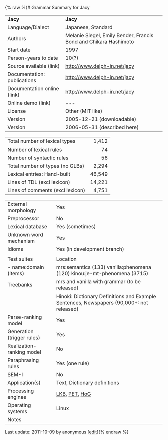 {% raw %}# Grammar Summary for Jacy

|                             |                                                                  |
|:----------------------------|:-----------------------------------------------------------------|
| **Jacy**                    | **Jacy**                                                         |
| Language/Dialect            | Japanese, Standard                                               |
| Authors                     | Melanie Siegel, Emily Bender, Francis Bond and Chikara Hashimoto |
| Start date                  | 1997                                                             |
| Person-years to date        | 10(?)                                                            |
| Source available (link)     | <http://www.delph-in.net/jacy>                                   |
| Documentation: publications | <http://www.delph-in.net/jacy>                                   |
| Documentation online (link) | <http://www.delph-in.net/jacy>                                   |
| Online demo (link)          | ---                                                              |
| License                     | Other (MIT like)                                                 |
| Version                     | 2005-12-21 (downloadable)                                        |
| Version                     | 2006-05-31 (described here)                                      |

|                                  |        |
|----------------------------------|-------:|
| Total number of lexical types    |  1,412 |
| Number of lexical rules          |     74 |
| Number of syntactic rules        |     56 |
| Total number of types (no GLBs)  |  2,294 |
| Lexical entries: Hand-built      | 46,549 |
| Lines of TDL (excl lexicon)      | 14,221 |
| Lines of comments (excl lexicon) |  4,751 |

|                            |                                                                                          |
|----------------------------|:-----------------------------------------------------------------------------------------|
| External morphology        | Yes                                                                                      |
| Preprocessor               | No                                                                                       |
| Lexical database           | Yes (sometimes)                                                                          |
| Unknown word mechanism     | Yes                                                                                      |
| Idioms                     | Yes (in development branch)                                                              |
|                            |                                                                                          |
| Test suites                | Location                                                                                 |
| \- name:domain (items)     | mrs:semantics (133) vanilla:phenomena (120) kinou:je-mt-phenomena (3715)                 |
| Treebanks                  | mrs and vanilla with grammar (to be released)                                            |
|                            | Hinoki: Dictionary Definitions and Example Sentences, Newspapers (90,000+: not released) |
| Parse-ranking model        | Yes                                                                                      |
| Generation (trigger rules) | Yes                                                                                      |
| Realization-ranking model  | No                                                                                       |
| Paraphrasing rules         | Yes (one rule)                                                                           |
| SEM-I                      | No                                                                                       |
| Application(s)             | Text, Dictionary definitions                                                             |
| Processing engines         | [LKB](https://delph-in.github.io/docs/tools/LkbTop), [PET](https://delph-in.github.io/docs/garage/PetTop), [HoG](/HogTop)                                             |
| Operating systems          | Linux                                                                                    |
| Notes                      |                                                                                          |

Last update: 2011-10-09 by anonymous [[edit](https://github.com/delph-in/docs/wiki/JacySummary/_edit)]{% endraw %}